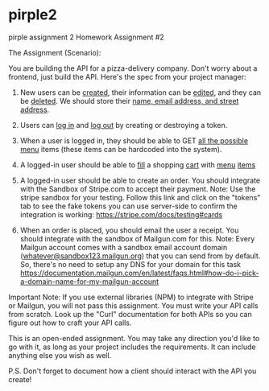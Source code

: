 # pirple2
pirple assignment 2
Homework Assignment #2

The Assignment (Scenario):

You are building the API for a pizza-delivery company. Don't worry about a frontend, just build the API. Here's the spec from your project manager: 

1. New users can be [created](lib/handlers/README.md#sign-up), their information can be [edited](lib/handlers/README.md#update-user-details), and they can be [deleted](lib/handlers/README.md#delete-user). We should store their [name, email address, and street address](lib/handlers/README.md#api-validation-rules).

2. Users can [log in](lib/handlers/README.md#sign-in) and [log out](lib/handlers/README.md#sign-out) by creating or destroying a token.

3. When a user is logged in, they should be able to GET [all the possible menu](lib/handlers/README.md#get-menu-items) items (these items can be hardcoded into the system). 

4. A logged-in user should be able to [fill](lib/handlers/README.md#add-menu-item-to-shopping-cart) a shopping [cart](lib/handlers/README.md#get-the-logged-in-users-shopping-cart) with [menu](lib/handlers/README.md#get-menu-item) [items](lib/handlers/README.md#filter-menu-items)

5. A logged-in user should be able to create an order. You should integrate with the Sandbox of Stripe.com to accept their payment. Note: Use the stripe sandbox for your testing. Follow this link and click on the "tokens" tab to see the fake tokens you can use server-side to confirm the integration is working: https://stripe.com/docs/testing#cards

6. When an order is placed, you should email the user a receipt. You should integrate with the sandbox of Mailgun.com for this. Note: Every Mailgun account comes with a sandbox email account domain (whatever@sandbox123.mailgun.org) that you can send from by default. So, there's no need to setup any DNS for your domain for this task https://documentation.mailgun.com/en/latest/faqs.html#how-do-i-pick-a-domain-name-for-my-mailgun-account

Important Note: If you use external libraries (NPM) to integrate with Stripe or Mailgun, you will not pass this assignment. You must write your API calls from scratch. Look up the "Curl" documentation for both APIs so you can figure out how to craft your API calls. 

This is an open-ended assignment. You may take any direction you'd like to go with it, as long as your project includes the requirements. It can include anything else you wish as well. 

P.S. Don't forget to document how a client should interact with the API you create!
